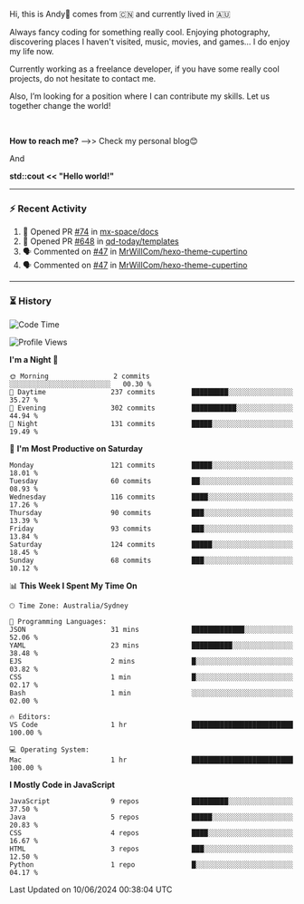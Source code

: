 Hi, this is Andy👋 comes from :cn: and currently lived in 🇦🇺

Always fancy coding for something really cool. Enjoying photography, discovering places I haven't visited, music, movies, and games... I do enjoy my life now.

Currently working as a freelance developer, if you have some really cool projects, do not hesitate to contact me.

Also, I’m looking for a position where I can contribute my skills. Let us together change the world!

<br>

<b>How to reach me?</b> -->> Check my personal blog😊

And

**std::cout << "Hello world!"**

---

### ⚡ Recent Activity
<!--START_SECTION:activity-->
1. 💪 Opened PR [#74](https://github.com/mx-space/docs/pull/74) in [mx-space/docs](https://github.com/mx-space/docs)
2. 💪 Opened PR [#648](https://github.com/qd-today/templates/pull/648) in [qd-today/templates](https://github.com/qd-today/templates)
3. 🗣 Commented on [#47](https://github.com/MrWillCom/hexo-theme-cupertino/issues/47#issuecomment-1879639014) in [MrWillCom/hexo-theme-cupertino](https://github.com/MrWillCom/hexo-theme-cupertino)
4. 🗣 Commented on [#47](https://github.com/MrWillCom/hexo-theme-cupertino/issues/47#issuecomment-1879638108) in [MrWillCom/hexo-theme-cupertino](https://github.com/MrWillCom/hexo-theme-cupertino)
<!--END_SECTION:activity-->

---

### ⏳ History
<!--START_SECTION:waka-->
![Code Time](http://img.shields.io/badge/Code%20Time-216%20hrs%2048%20mins-blue)

![Profile Views](http://img.shields.io/badge/Profile%20Views-0-blue)

**I'm a Night 🦉** 

```text
🌞 Morning                2 commits           ░░░░░░░░░░░░░░░░░░░░░░░░░   00.30 % 
🌆 Daytime                237 commits         █████████░░░░░░░░░░░░░░░░   35.27 % 
🌃 Evening                302 commits         ███████████░░░░░░░░░░░░░░   44.94 % 
🌙 Night                  131 commits         █████░░░░░░░░░░░░░░░░░░░░   19.49 % 
```
📅 **I'm Most Productive on Saturday** 

```text
Monday                   121 commits         █████░░░░░░░░░░░░░░░░░░░░   18.01 % 
Tuesday                  60 commits          ██░░░░░░░░░░░░░░░░░░░░░░░   08.93 % 
Wednesday                116 commits         ████░░░░░░░░░░░░░░░░░░░░░   17.26 % 
Thursday                 90 commits          ███░░░░░░░░░░░░░░░░░░░░░░   13.39 % 
Friday                   93 commits          ███░░░░░░░░░░░░░░░░░░░░░░   13.84 % 
Saturday                 124 commits         █████░░░░░░░░░░░░░░░░░░░░   18.45 % 
Sunday                   68 commits          ███░░░░░░░░░░░░░░░░░░░░░░   10.12 % 
```


📊 **This Week I Spent My Time On** 

```text
🕑︎ Time Zone: Australia/Sydney

💬 Programming Languages: 
JSON                     31 mins             █████████████░░░░░░░░░░░░   52.06 % 
YAML                     23 mins             ██████████░░░░░░░░░░░░░░░   38.48 % 
EJS                      2 mins              █░░░░░░░░░░░░░░░░░░░░░░░░   03.82 % 
CSS                      1 min               █░░░░░░░░░░░░░░░░░░░░░░░░   02.17 % 
Bash                     1 min               ░░░░░░░░░░░░░░░░░░░░░░░░░   02.00 % 

🔥 Editors: 
VS Code                  1 hr                █████████████████████████   100.00 % 

💻 Operating System: 
Mac                      1 hr                █████████████████████████   100.00 % 
```

**I Mostly Code in JavaScript** 

```text
JavaScript               9 repos             █████████░░░░░░░░░░░░░░░░   37.50 % 
Java                     5 repos             █████░░░░░░░░░░░░░░░░░░░░   20.83 % 
CSS                      4 repos             ████░░░░░░░░░░░░░░░░░░░░░   16.67 % 
HTML                     3 repos             ███░░░░░░░░░░░░░░░░░░░░░░   12.50 % 
Python                   1 repo              █░░░░░░░░░░░░░░░░░░░░░░░░   04.17 % 
```




 Last Updated on 10/06/2024 00:38:04 UTC
<!--END_SECTION:waka-->


<!---
JinchuanL/JinchuanL is a ✨ special ✨ repository because its `README.md` (this file) appears on your GitHub profile.
You can click the Preview link to take a look at your changes.
--->
